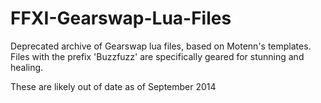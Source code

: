 # FFXI-Gearswap-Lua-Files
Deprecated archive of Gearswap lua files, based on Motenn's templates. 
Files with the prefix 'Buzzfuzz' are specifically geared for stunning and healing.

These are likely out of date as of September 2014

